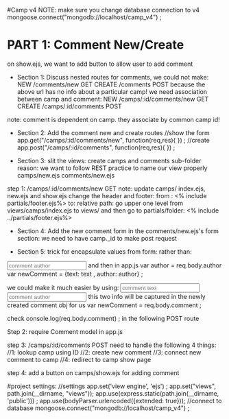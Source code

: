 #Camp v4
NOTE: make sure you change database connection to v4
mongoose.connect("mongodb://localhost/camp_v4") ;

# PART 1: Comment New/Create
on show.ejs, we want to add button to allow user to add comment
* Section 1: Discuss nested routes
for comments, we could not make:
NEW    /comments/new GET
CREATE /comments     POST
because the above url has no info about a particular camp!
we need association between camp and comment:
NEW    /camps/:id/comments/new       GET
CREATE /camps/:id/comments           POST

note: comment is dependent on camp. they associate by common camp id!

* Section 2: Add the comment new and create routes
//show the form
app.get("/camps/:id/comments/new", function(req,res){
}) ;
//create
app.post("/camps/:id/comments", function(req,res){
}) ;

* Section 3: slit the views: create camps and comments sub-folder
reason: we want to follow REST practice to name our view properly
camps/new.ejs
comments/new.ejs

step 1: /camps/:id/comments/new  GET
note: update camps/ index.ejs, new.ejs and show.ejs
change the header and footer:
from :
<% include partials/footer.ejs%>
to: relative path: go upper one level from views/camps/index.ejs to views/
and then go to partials/folder:
<% include ../partials/footer.ejs%>

* Section 4: Add the new comment form
in the comments/new.ejs's form section:
we need to have camp._id to make post request
 <form action="/camps/<%=camp._id%>/comments" method="post" ...>

* Section 5: trick for encapsulate values from form:
rather than:
<input type="text" class="form-control" placeholder="comment author" name="author">
and then in app.js
var author = req.body.author
var newComment = {text: text , author: author} ;

we could make it much easier by using:
<input type="text" class="form-control" placeholder="comment text" name="comment[text]">
<input type="text" class="form-control" placeholder="comment author" name="comment[author]">
this two info will be captured in the newly created comment obj for us
var newComment = req.body.comment ;

check console.log(req.body.comment) ;
in the following POST route

Step 2: require Comment model in app.js

step 3: /camps/:id/comments   POST
need to handle the following 4 things:
    //1: lookup camp using ID
    //2: create new comment
    //3: connect new comment to camp
    //4: redirect to camp show page


step 4: add a button on camps/show.ejs for adding comment


#project settings:
//settings
app.set('view engine', 'ejs') ;
app.set("views", path.join(__dirname, "views"));
app.use(express.static(path.join(__dirname, 'public'))) ;
app.use(bodyParser.urlencoded({extended: true}));
//connect to database
mongoose.connect("mongodb://localhost/camp_v4") ;
